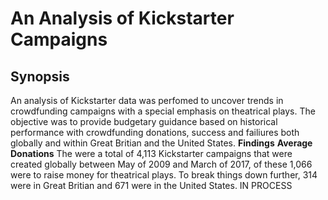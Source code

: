 # An Analysis of Kickstarter Campaigns
## Synopsis
An analysis of Kickstarter data was perfomed to uncover trends in crowdfunding campaigns with a special emphasis on theatrical plays. The objective was to provide budgetary guidance based on historical performance with crowdfunding donations, success and failiures both globally and within Great Britian and the United States.
**Findings**
**Average Donations**
The were a total of 4,113 Kickstarter campaigns that were created globally between May of 2009 and March of 2017, of these 1,066 were to raise money for theatrical plays. To break things down further, 314 were in Great Britian and 671 were in the United States. 
IN PROCESS
